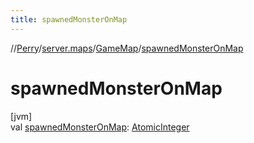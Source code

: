 ```yaml
---
title: spawnedMonsterOnMap
---
```

//[Perry](../../../index.html)/[server.maps](../index.html)/[GameMap](index.html)/[spawnedMonsterOnMap](spawned-monster-on-map.html)



# spawnedMonsterOnMap



[jvm]\
val [spawnedMonsterOnMap](spawned-monster-on-map.html): [AtomicInteger](https://docs.oracle.com/javase/8/docs/api/java/util/concurrent/atomic/AtomicInteger.html)




